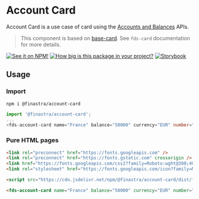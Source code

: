 # Account Card

Account Card is a use case of card using the [Accounts and Balances](https://developer.fusionfabric.cloud/api/corporate-accounteinfo-me-v1-831cb09d-cc10-4772-8ed5-8a6b72ec8e01/docs#operation/getAccountsForCustomerUser) APIs.

> This component is based on [base-card](./src/base-card.ts). See `fds-card` documentation for more details.

[![See it on NPM!](https://img.shields.io/npm/v/@finastra/account-card?style=for-the-badge)](https://www.npmjs.com/package/@finastra/account-card)
[![How big is this package in your project?](https://img.shields.io/bundlephobia/minzip/@finastra/account-card?style=for-the-badge)](https://bundlephobia.com/result?p=@finastra/account-card')
[![Storybook](https://shields.io/badge/-Play%20with%20this%20web%20component-2a0481?logo=storybook&style=for-the-badge)](https://finastra.github.io/finastra-design-system/?path=/story/components-account-card--default)

## Usage

### Import

```
npm i @finastra/account-card
```

```ts
import '@finastra/account-card';
...
<fds-account-card name="France" balance="50000" currency="EUR" number="DE89 3704 0044 0532 0130 00"></fds-account-card>
```

### Pure HTML pages

```html
<link rel="preconnect" href="https://fonts.googleapis.com" />
<link rel="preconnect" href="https://fonts.gstatic.com" crossorigin />
<link href="https://fonts.googleapis.com/css2?family=Roboto:wght@300;400;500;700&family=Spartan:wght@800&display=swap" rel="stylesheet" />
<link rel="stylesheet" href="https://fonts.googleapis.com/icon?family=Material+Icons" />

<script src="https://cdn.jsdelivr.net/npm/@finastra/account-card/dist/fds-account-card.js"></script>

<fds-account-card name="France" balance="50000" currency="EUR" number="DE89 3704 0044 0532 0130 00"></fds-account-card>
```
